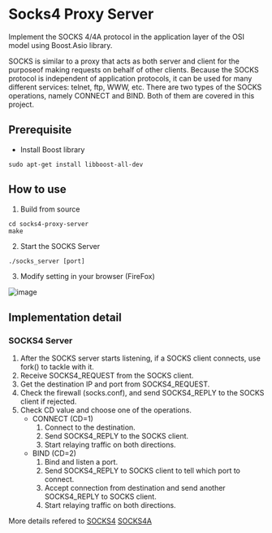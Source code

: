 # Socks4 Proxy Server

Implement the SOCKS 4/4A protocol in the application layer of the OSI model using Boost.Asio library.  

SOCKS is similar to a proxy that acts as both server and client for the purposeof making requests on behalf of other clients.  Because the SOCKS protocol is independent of application protocols, it can be used for many different services:  telnet, ftp, WWW, etc. There are two types of the SOCKS operations, namely CONNECT and BIND. Both of them are covered in this project. 

## Prerequisite

- Install Boost library

```shell
sudo apt-get install libboost-all-dev
```

## How to use

1. Build from source

```shell
cd socks4-proxy-server
make
```

2. Start the SOCKS Server

```shell
./socks_server [port]
```

3. Modify setting in your browser (FireFox)
<img alt="image" src="https://user-images.githubusercontent.com/69299037/192149746-3cb413dc-a174-45f0-b7aa-89c989adfa53.png">

## Implementation detail

### SOCKS4 Server

1. After the SOCKS server starts listening, if a SOCKS client connects, use fork() to tackle with it.
2. Receive SOCKS4_REQUEST from the SOCKS client.
3. Get the destination IP and port from SOCKS4_REQUEST.
4. Check the firewall (socks.conf), and send SOCKS4_REPLY to the SOCKS client if rejected.
5. Check CD value and choose one of the operations.
   - CONNECT (CD=1)
     1. Connect to the destination.
     2. Send SOCKS4_REPLY to the SOCKS client.
     3. Start relaying traffic on both directions.
   - BIND (CD=2)
     1. Bind and listen a port.
     2. Send SOCKS4_REPLY to SOCKS client to tell which port to connect.
     3. Accept connection from destination and send another SOCKS4_REPLY to SOCKS client.
     4. Start relaying traffic on both directions.

More details refered to [SOCKS4](https://www.openssh.com/txt/socks4.protocol) [SOCKS4A](https://www.openssh.com/txt/socks4a.protocol)
